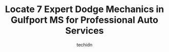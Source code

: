---
layout: ampstory
image: https://images.unsplash.com/photo-1570730325943-d6cc45ec31b2?ixlib=rb-4.0.3&ixid=MnwxMjA3fDB8MHxwaG90by1wYWdlfHx8fGVufDB8fHx8&auto=format&fit=crop&w=640&h=853&q=80
author: techidn
featured: false
description: For top-quality automotive repairs and maintenance, visit the 7 best Dodge Mechanic in Gulfport MS, USA. Their reputation for excellence and their dedication to customer satisfaction make th
title: Locate 7 Expert Dodge Mechanics in Gulfport MS for Professional Auto Services
cover:
   title: Locate 7 Expert Dodge Mechanics in Gulfport MS for Professional Auto Services
   subtitle: Rickpate
   background: https://images.unsplash.com/photo-1570730325943-d6cc45ec31b2?ixlib=rb-4.0.3&ixid=MnwxMjA3fDB8MHxwaG90by1wYWdlfHx8fGVufDB8fHx8&auto=format&fit=crop&w=640&h=853&q=80

pages: 
 - layout: thirds
   top: <h1>#1 Precision Tune Auto Care</h1>
   bottom: "<p>These guys were super helpful and compassionate. Our car stranded us nearby as we were trying to make it home. They helped us quickly and even taught us how to fix the pr</p>"
   background: https://www.knot35.com/toplist/wp-content/uploads/2023/06/best-dodge-mechanic-1-in-gulfport-ms-1685831299.jpeg
   backgroundblur: true
 - layout: thirds
   top: <h1>#2 Chucks Automotive</h1>
   bottom: "<p>13361 Dedeaux Rd, Gulfport, MS 39503, United States</p>"
   background: https://www.knot35.com/toplist/wp-content/uploads/2023/06/best-dodge-mechanic-2-in-gulfport-ms-1685831299.jpeg
   cta:
      link: https://www.knot35.com/toplist/locate-7-expert-dodge-mechanics-in-gulfport-ms-for-professional-auto-services/
      text: Locate 7 Expert Dodge Mechanics in Gulfport MS for Professional Auto Services
 - layout: thirds
   top: <h1>#3 Seals Tire & Auto Repair</h1>
   bottom: "<p>3200 25th Ave, Gulfport, MS 39501, United States</p>"
   background: https://www.knot35.com/toplist/wp-content/uploads/2023/06/best-dodge-mechanic-3-in-gulfport-ms-1685831299.jpeg
   cta:
      link: https://www.knot35.com/toplist/locate-7-expert-dodge-mechanics-in-gulfport-ms-for-professional-auto-services/
      text: Locate 7 Expert Dodge Mechanics in Gulfport MS for Professional Auto Services
 - layout: thirds
   top: <h1>#4 Randalls Autohaus</h1>
   bottom: "<p>2160 E Pass Rd, Gulfport, MS 39507, United States</p>"
   background: https://images.unsplash.com/photo-1488554378835-f7acf46e6c98?ixlib=rb-4.0.3&ixid=MnwxMjA3fDB8MHxwaG90by1wYWdlfHx8fGVufDB8fHx8&auto=format&fit=crop&w=640&h=853&q=80
   cta:
      link: https://www.knot35.com/toplist/locate-7-expert-dodge-mechanics-in-gulfport-ms-for-professional-auto-services/
      text: Locate 7 Expert Dodge Mechanics in Gulfport MS for Professional Auto Services
 - layout: thirds
   top: <h1>#5 Ronnies Automotive & Towing</h1>
   bottom: "<p>3820 W Railroad St, Gulfport, MS 39501, United States</p>"
   background: https://images.unsplash.com/photo-1561679660-d00ee1e0dc8e?ixlib=rb-4.0.3&ixid=MnwxMjA3fDB8MHxwaG90by1wYWdlfHx8fGVufDB8fHx8&auto=format&fit=crop&w=640&h=853&q=80
   cta:
      link: https://www.knot35.com/toplist/locate-7-expert-dodge-mechanics-in-gulfport-ms-for-professional-auto-services/
      text: Locate 7 Expert Dodge Mechanics in Gulfport MS for Professional Auto Services
 - layout: thirds
   top: <h1>#6 CJs AUTOMOTIVE</h1>
   bottom: "<p>826 Pass Rd, Gulfport, MS 39501, United States</p>"
   background: https://images.unsplash.com/photo-1462556791646-c201b8241a94?ixlib=rb-4.0.3&ixid=MnwxMjA3fDB8MHxwaG90by1wYWdlfHx8fGVufDB8fHx8&auto=format&fit=crop&w=640&h=853&q=80
   cta:
      link: https://www.knot35.com/toplist/locate-7-expert-dodge-mechanics-in-gulfport-ms-for-professional-auto-services/
      text: Locate 7 Expert Dodge Mechanics in Gulfport MS for Professional Auto Services
 - layout: thirds
   top: <h1>#7 Rus Motors LLC</h1>
   bottom: "<p>9150 US 49, Gulfport, MS 39503, United States</p>"
   background: https://images.unsplash.com/photo-1613843873231-1447db182f97?ixlib=rb-4.0.3&ixid=MnwxMjA3fDB8MHxwaG90by1wYWdlfHx8fGVufDB8fHx8&auto=format&fit=crop&w=640&h=853&q=80
   cta:
      link: https://www.knot35.com/toplist/locate-7-expert-dodge-mechanics-in-gulfport-ms-for-professional-auto-services/
      text: Locate 7 Expert Dodge Mechanics in Gulfport MS for Professional Auto Services
 - layout: thirds
   middle: Continue reading...
   background: https://images.unsplash.com/photo-1615749413727-825b59a857b5?ixlib=rb-4.0.3&ixid=MnwxMjA3fDB8MHxwaG90by1wYWdlfHx8fGVufDB8fHx8&auto=format&fit=crop&w=640&h=853&q=80
   cta:
      link: https://www.knot35.com/toplist/locate-7-expert-dodge-mechanics-in-gulfport-ms-for-professional-auto-services/
      text: Locate 7 Expert Dodge Mechanics in Gulfport MS for Professional Auto Services
      
---